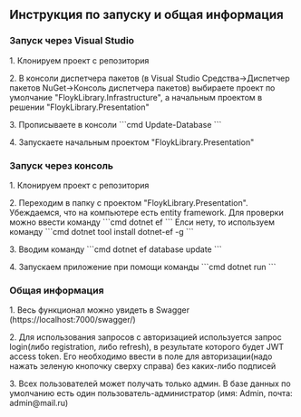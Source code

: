 <h2>Инструкция по запуску и общая информация</h2>

<h3>Запуск через Visual Studio</h3>

<p>1. Клонируем проект с репозитория<p>
<p>2. В консоли диспетчера пакетов (в Visual Studio Средства->Диспетчер пакетов NuGet->Консоль диспетчера пакетов) выбираете
проект по умолчание "FloykLibrary.Infrastructure", а начальным проектом в решении "FloykLibrary.Presentation"</p>
<p>3. Прописываете в консоли 
```cmd
Update-Database
```</p>
<p>4. Запускаете начальным проектом "FloykLibrary.Presentation"</p>

<h3>Запуск через консоль</h3>
<p>1. Клонируем проект с репозитория<p>
<p>2. Переходим в папку с проектом "FloykLibrary.Presentation". Убеждаемся, что на компьютере есть entity framework.
Для проверки можно ввести команду
```cmd
dotnet ef
``` 
Елси нету, то используем команду 
```cmd
dotnet tool install dotnet-ef -g
```</p>
<p>3. Вводим команду 
```cmd
dotnet ef database update
```</p>
<p>4. Запускаем приложение при помощи команды 
```cmd
dotnet run
```</p>

<h3>Общая информация</h3>
<p>1. Весь функционал можно увидеть в Swagger (https://localhost:7000/swagger/)</p>
<p>2. Для использования запросов с авторизацией используется запрос login(либо registration, либо refresh), в результате которого будет JWT access token.
Его необходимо ввести в поле для авторизации(надо нажать зеленую кнопочку сверху справа) без каких-либо подписей</p>
<p>3. Всех пользователей может получать только админ. В базе данных по умолчанию есть один пользователь-администратор (имя: Admin, почта: admin@mail.ru)</p>